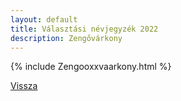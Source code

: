 ```yaml
---
layout: default
title: Választási névjegyzék 2022
description: Zengővárkony
---
```


{% include Zengooxxvaarkony.html %}

[Vissza](./)
